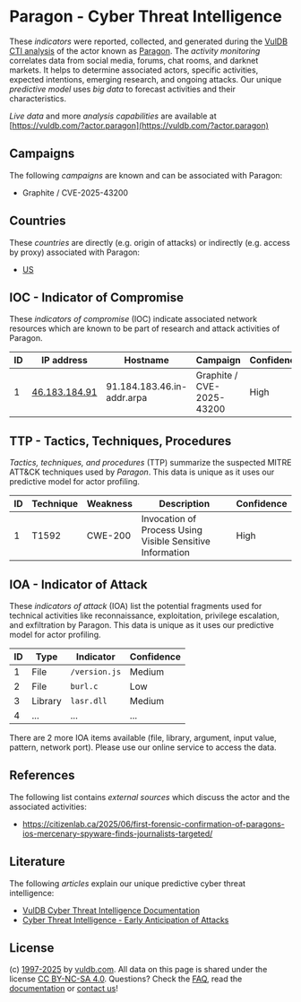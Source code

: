 # Paragon - Cyber Threat Intelligence

These _indicators_ were reported, collected, and generated during the [VulDB CTI analysis](https://vuldb.com/?kb.cti) of the actor known as [Paragon](https://vuldb.com/?actor.paragon). The _activity monitoring_ correlates data from social media, forums, chat rooms, and darknet markets. It helps to determine associated actors, specific activities, expected intentions, emerging research, and ongoing attacks. Our unique _predictive model_ uses _big data_ to forecast activities and their characteristics.

_Live data_ and more _analysis capabilities_ are available at [https://vuldb.com/?actor.paragon](https://vuldb.com/?actor.paragon)

## Campaigns

The following _campaigns_ are known and can be associated with Paragon:

* Graphite / CVE-2025-43200

## Countries

These _countries_ are directly (e.g. origin of attacks) or indirectly (e.g. access by proxy) associated with Paragon:

* [US](https://vuldb.com/?country.us)

## IOC - Indicator of Compromise

These _indicators of compromise_ (IOC) indicate associated network resources which are known to be part of research and attack activities of Paragon.

ID | IP address | Hostname | Campaign | Confidence
-- | ---------- | -------- | -------- | ----------
1 | [46.183.184.91](https://vuldb.com/?ip.46.183.184.91) | 91.184.183.46.in-addr.arpa | Graphite / CVE-2025-43200 | High

## TTP - Tactics, Techniques, Procedures

_Tactics, techniques, and procedures_ (TTP) summarize the suspected MITRE ATT&CK techniques used by _Paragon_. This data is unique as it uses our predictive model for actor profiling.

ID | Technique | Weakness | Description | Confidence
-- | --------- | -------- | ----------- | ----------
1 | T1592 | CWE-200 | Invocation of Process Using Visible Sensitive Information | High

## IOA - Indicator of Attack

These _indicators of attack_ (IOA) list the potential fragments used for technical activities like reconnaissance, exploitation, privilege escalation, and exfiltration by Paragon. This data is unique as it uses our predictive model for actor profiling.

ID | Type | Indicator | Confidence
-- | ---- | --------- | ----------
1 | File | `/version.js` | Medium
2 | File | `burl.c` | Low
3 | Library | `lasr.dll` | Medium
4 | ... | ... | ...

There are 2 more IOA items available (file, library, argument, input value, pattern, network port). Please use our online service to access the data.

## References

The following list contains _external sources_ which discuss the actor and the associated activities:

* https://citizenlab.ca/2025/06/first-forensic-confirmation-of-paragons-ios-mercenary-spyware-finds-journalists-targeted/

## Literature

The following _articles_ explain our unique predictive cyber threat intelligence:

* [VulDB Cyber Threat Intelligence Documentation](https://vuldb.com/?kb.cti)
* [Cyber Threat Intelligence - Early Anticipation of Attacks](https://www.scip.ch/en/?labs.20201022)

## License

(c) [1997-2025](https://vuldb.com/?kb.changelog) by [vuldb.com](https://vuldb.com/?kb.about). All data on this page is shared under the license [CC BY-NC-SA 4.0](https://creativecommons.org/licenses/by-nc-sa/4.0/). Questions? Check the [FAQ](https://vuldb.com/?kb.faq), read the [documentation](https://vuldb.com/?kb) or [contact us](https://vuldb.com/?contact)!
